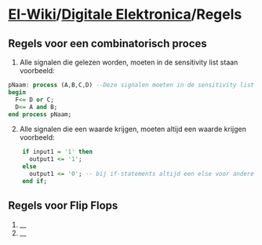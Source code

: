 # [EI-Wiki](..)/[Digitale Elektronica](Home)/Regels
## Regels voor een combinatorisch proces
1. Alle signalen die gelezen worden, moeten in de sensitivity list staan  
  voorbeeld:
```vhdl
pNaam: process (A,B,C,D) --Deze signalen moeten in de sensitivity list staan want ze worden gelezen/bewerkt in dit proces
begin 
  F<= D or C;
  D<= A and B;
end process pNaam; 
```

2. Alle signalen die een waarde krijgen, moeten altijd een waarde krijgen  
  voorbeeld:
```vhdl
    if input1 = '1' then 
      output1 <= '1'; 
    else 
      output1 <= '0'; -- bij if-statements altijd een else voor andere gevallen includeren
    end if; 
``` 

## Regels voor Flip Flops
1. __
2. __
